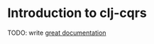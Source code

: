 # Introduction to clj-cqrs

TODO: write [great documentation](http://jacobian.org/writing/what-to-write/)
